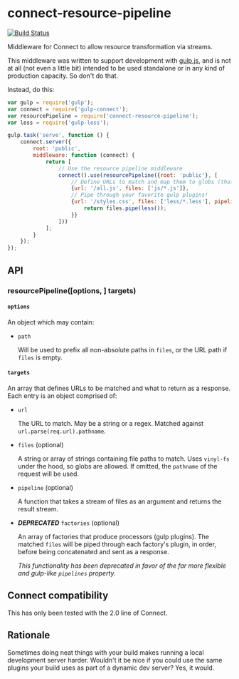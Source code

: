 connect-resource-pipeline
=========================

[![Build Status](https://travis-ci.org/wilsonjackson/connect-resource-pipeline.svg?branch=master)](https://travis-ci.org/wilsonjackson/connect-resource-pipeline)

Middleware for Connect to allow resource transformation via streams.

This middleware was written to support development with [gulp.js](http://gulpjs.com/), and is not at all (not even a
little bit) intended to be used standalone or in any kind of production capacity. So don't do that.

Instead, do this:

```js
var gulp = require('gulp');
var connect = require('gulp-connect');
var resourcePipeline = require('connect-resource-pipeline');
var less = require('gulp-less');

gulp.task('serve', function () {
	connect.server({
		root: 'public',
		middleware: function (connect) {
			return [
				// Use the resource pipeline middleware
				connect().use(resourcePipeline({root: 'public'}, [
					// Define URLs to match and map them to globs (that are automatically concatenated)
					{url: '/all.js', files: ['js/*.js']},
					// Pipe through your favorite gulp plugins!
					{url: '/styles.css', files: ['less/*.less'], pipeline: function (files) {
						return files.pipe(less());
					}}
				]))
			];
		}
	});
});
```

API
---

### resourcePipeline([options, ] targets)

#### `options`

An object which may contain:

- `path`

    Will be used to prefix all non-absolute paths in `files`, or the URL path if `files` is empty.

#### `targets`
 
An array that defines URLs to be matched and what to return as a response. Each entry is an object comprised of:

- `url`

    The URL to match. May be a string or a regex. Matched against `url.parse(req.url).pathname`.

- `files` (optional)

    A string or array of strings containing file paths to match. Uses `vinyl-fs` under the hood, so
    globs are allowed. If omitted, the `pathname` of the request will be used.

- `pipeline` (optional)

    A function that takes a stream of files as an argument and returns the result stream.

- ___DEPRECATED___ `factories` (optional)

    An array of factories that produce processors (gulp plugins). The matched `files` will be
    piped through each factory's plugin, in order, before being concatenated and sent as a response.
    
    _This functionality has been deprecated in favor of the far more flexible and gulp-like `pipelines` property._


Connect compatibility
---------------------

This has only been tested with the 2.0 line of Connect.

Rationale
---------

Sometimes doing neat things with your build makes running a local development server harder. Wouldn't it be nice if you
could use the same plugins your build uses as part of a dynamic dev server? Yes, it would.
